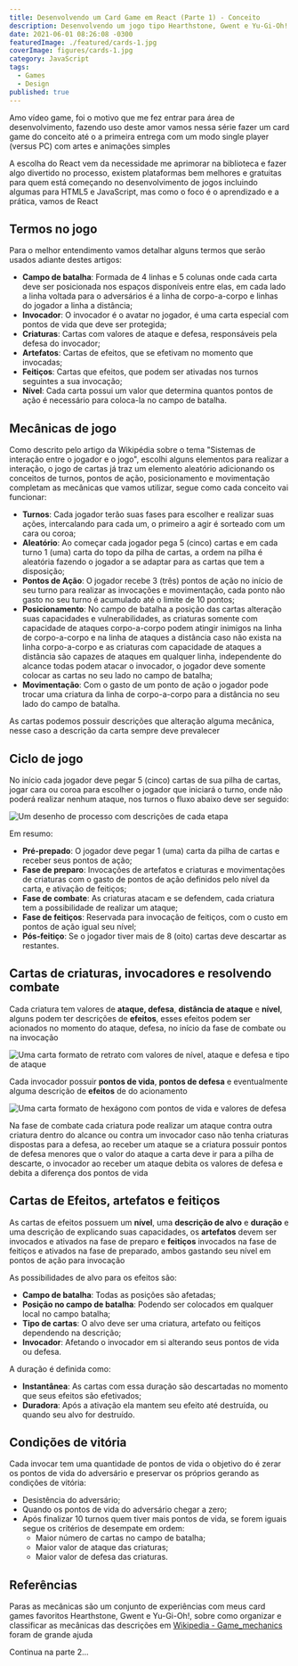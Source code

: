 ```yaml
---
title: Desenvolvendo um Card Game em React (Parte 1) - Conceito
description: Desenvolvendo um jogo tipo Hearthstone, Gwent e Yu-Gi-Oh! do conceito até a entrega com React (Parte 1 de ?)
date: 2021-06-01 08:26:08 -0300
featuredImage: ./featured/cards-1.jpg
coverImage: figures/cards-1.jpg
category: JavaScript
tags:
  - Games
  - Design
published: true
---
```


Amo vídeo game, foi o motivo que me fez entrar para área de desenvolvimento, fazendo uso deste amor vamos nessa série fazer um card game do conceito até o a primeira entrega com um modo single player (versus PC) com artes e animações simples

A escolha do React vem da necessidade me aprimorar na biblioteca e fazer algo divertido no processo, existem plataformas bem melhores e gratuitas para quem está começando no desenvolvimento de jogos incluindo algumas para HTML5 e JavaScript, mas como o foco é o aprendizado e a prática, vamos de React

## Termos no jogo

Para o melhor entendimento vamos detalhar alguns termos que serão usados adiante destes artigos:

- **Campo de batalha**: Formada de 4 linhas e 5 colunas onde cada carta deve ser posicionada nos espaços disponíveis entre elas, em cada lado a linha voltada para o adversários é a linha de corpo-a-corpo e linhas do jogador a linha a distância;
- **Invocador**: O invocador é o avatar no jogador, é uma carta especial com pontos de vida que deve ser protegida;
- **Criaturas**: Cartas com valores de ataque e defesa, responsáveis pela defesa do invocador;
- **Artefatos**: Cartas de efeitos, que se efetivam no momento que invocadas;
- **Feitiços**: Cartas que efeitos, que podem ser ativadas nos turnos seguintes a sua invocação;
- **Nível**: Cada carta possui um valor que determina quantos pontos de ação é necessário para coloca-la no campo de batalha.

## Mecânicas de jogo

Como descrito pelo artigo da Wikipédia sobre o tema "Sistemas de interação entre o jogador e o jogo", escolhi alguns elementos para realizar a interação, o jogo de cartas já traz um elemento aleatório adicionando os conceitos de turnos, pontos de ação, posicionamento e movimentação completam as mecânicas que vamos utilizar, segue como cada conceito vai funcionar:

- **Turnos**: Cada jogador terão suas fases para escolher e realizar suas ações, intercalando para cada um, o primeiro a agir é sorteado com um cara ou coroa;
- **Aleatório**: Ao começar cada jogador pega 5 (cinco) cartas e em cada turno 1 (uma) carta do topo da pilha de cartas, a ordem na pilha é aleatória fazendo o jogador a se adaptar para as cartas que tem a disposição;
- **Pontos de Ação**: O jogador recebe 3 (três) pontos de ação no início de seu turno para realizar as invocações e movimentação, cada ponto não gasto no seu turno é acumulado até o limite de 10 pontos;
- **Posicionamento**: No campo de batalha a posição das cartas alteração suas capacidades e vulnerabilidades, as criaturas somente com capacidade de ataques corpo-a-corpo podem atingir inimigos na linha de corpo-a-corpo e na linha de ataques a distância caso não exista na linha corpo-a-corpo e as criaturas com capacidade de ataques a distância são capazes de ataques em qualquer linha, independente do alcance todas podem atacar o invocador, o jogador deve somente colocar as cartas no seu lado no campo de batalha;
- **Movimentação**: Com o gasto de um ponto de ação o jogador pode trocar uma criatura da linha de corpo-a-corpo para a distância no seu lado do campo de batalha.

As cartas podemos possuir descrições que alteração alguma mecânica, nesse caso a descrição da carta sempre deve prevalecer

## Ciclo de jogo

No início cada jogador deve pegar 5 (cinco) cartas de sua pilha de cartas, jogar cara ou coroa para escolher o jogador que iniciará o turno, onde não poderá realizar nenhum ataque, nos turnos o fluxo abaixo deve ser seguido:

![Um desenho de processo com descrições de cada etapa](/figures/game_loop_1.png "Game Loop")

Em resumo:

- **Pré-prepado**: O jogador deve pegar 1 (uma) carta da pilha de cartas e receber seus pontos de ação;
- **Fase de preparo**: Invocações de artefatos e criaturas e movimentações de criaturas com o gasto de pontos de ação definidos pelo nível da carta, e ativação de feitiços;
- **Fase de combate**: As criaturas atacam e se defendem, cada criatura tem a possibilidade de realizar um ataque;
- **Fase de feitiços**: Reservada para invocação de feitiços, com o custo em pontos de ação igual seu nível;
- **Pós-feitiço**: Se o jogador tiver mais de 8 (oito) cartas deve descartar as restantes.

## Cartas de criaturas, invocadores e resolvendo combate

Cada criatura tem valores de **ataque, defesa**, **distância de ataque** e **nível**, alguns podem ter descrições de **efeitos**, esses efeitos podem ser acionados no momento do ataque, defesa, no início da fase de combate ou na invocação

![Uma carta formato de retrato com valores de nível, ataque e defesa e tipo de ataque](/figures/explicacao_card_criaturas.png "Exemplo de carta de criatura")

Cada invocador possuir **pontos de vida**, **pontos de defesa** e eventualmente alguma descrição de **efeitos** de do acionamento

![Uma carta formato de hexágono com pontos de vida e valores de defesa](/figures/explicacao_card_invocador.png "Exemplo de carta de invocador")

Na fase de combate cada criatura pode realizar um ataque contra outra criatura dentro do alcance ou contra um invocador caso não tenha criaturas dispostas para a defesa, ao receber um ataque se a criatura possuir pontos de defesa menores que o valor do ataque a carta deve ir para a pilha de descarte, o invocador ao receber um ataque debita os valores de defesa e debita a diferença dos pontos de vida

## Cartas de Efeitos, artefatos e feitiços

As cartas de efeitos possuem um **nível**, uma **descrição de alvo** e **duração** e uma descrição de explicando suas capacidades, os **artefatos** devem ser invocados e ativados na fase de preparo e **feitiços** invocados na fase de feitiços e ativados na fase de preparado, ambos gastando seu nível em pontos de ação para invocação

As possibilidades de alvo para os efeitos são:

- **Campo de batalha**: Todas as posições são afetadas;
- **Posição no campo de batalha**: Podendo ser colocados em qualquer local no campo batalha;
- **Tipo de cartas**: O alvo deve ser uma criatura, artefato ou feitiços dependendo na descrição;
- **Invocador**: Afetando o invocador em si alterando seus pontos de vida ou defesa.

A duração é definida como:

- **Instantânea**: As cartas com essa duração são descartadas no momento que seus efeitos são efetivados;
- **Duradora**: Após a ativação ela mantem seu efeito até destruída, ou quando seu alvo for destruído.

## Condições de vitória

Cada invocar tem uma quantidade de pontos de vida o objetivo do é zerar os pontos de vida do adversário e preservar os próprios gerando as condições de vitória:

- Desistência do adversário;
- Quando os pontos de vida do adversário chegar a zero;
- Após finalizar 10 turnos quem tiver mais pontos de vida, se forem iguais segue os critérios de desempate em ordem:
  - Maior número de cartas no campo de batalha;
  - Maior valor de ataque das criaturas;
  - Maior valor de defesa das criaturas.

## Referências

Paras as mecânicas são um conjunto de experiências com meus card games favoritos Hearthstone, Gwent e Yu-Gi-Oh!, sobre como organizar e classificar as mecânicas das descrições em [Wikipedia - Game_mechanics](https://en.wikipedia.org/wiki/Game_mechanics) foram de grande ajuda

Continua na parte 2...
